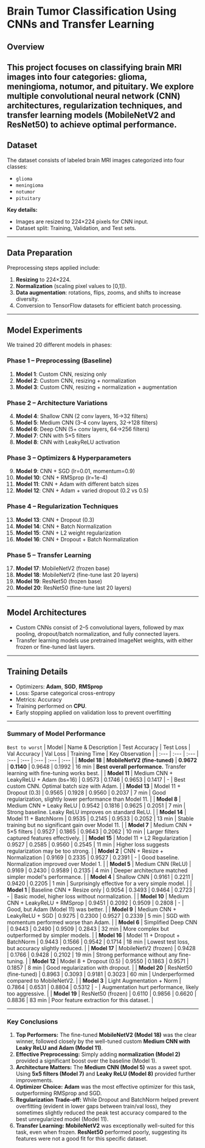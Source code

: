 # Brain Tumor Classification Using CNNs and Transfer Learning

## Overview
This project focuses on classifying brain MRI images into four categories: **glioma**, **meningioma**, **notumor**, and **pituitary**. We explore multiple convolutional neural network (CNN) architectures, regularization techniques, and transfer learning models (MobileNetV2 and ResNet50) to achieve optimal performance. 
---

## Dataset
The dataset consists of labeled brain MRI images categorized into four classes:
- `glioma`
- `meningioma`
- `notumor`
- `pituitary`

**Key details:**
- Images are resized to 224×224 pixels for CNN input.
- Dataset split: Training, Validation, and Test sets.

---

## Data Preparation
Preprocessing steps applied include:
1. **Resizing** to 224×224.
2. **Normalization** (scaling pixel values to [0,1]).
3. **Data augmentation**: rotations, flips, zooms, and shifts to increase diversity.
4. Conversion to TensorFlow datasets for efficient batch processing.

---

## Model Experiments
We trained 20 different models in phases:

### Phase 1 – Preprocessing (Baseline)
1. **Model 1**: Custom CNN, resizing only  
2. **Model 2**: Custom CNN, resizing + normalization  
3. **Model 3**: Custom CNN, resizing + normalization + augmentation  

### Phase 2 – Architecture Variations
4. **Model 4**: Shallow CNN (2 conv layers, 16→32 filters)  
5. **Model 5**: Medium CNN (3–4 conv layers, 32→128 filters)  
6. **Model 6**: Deep CNN (5+ conv layers, 64→256 filters)  
7. **Model 7**: CNN with 5×5 filters  
8. **Model 8**: CNN with LeakyReLU activation  

### Phase 3 – Optimizers & Hyperparameters
9. **Model 9**: CNN + SGD (lr=0.01, momentum=0.9)  
10. **Model 10**: CNN + RMSprop (lr=1e-4)  
11. **Model 11**: CNN + Adam with different batch sizes  
12. **Model 12**: CNN + Adam + varied dropout (0.2 vs 0.5)  

### Phase 4 – Regularization Techniques
13. **Model 13**: CNN + Dropout (0.3)  
14. **Model 14**: CNN + Batch Normalization  
15. **Model 15**: CNN + L2 weight regularization  
16. **Model 16**: CNN + Dropout + Batch Normalization  

### Phase 5 – Transfer Learning
17. **Model 17**: MobileNetV2 (frozen base)  
18. **Model 18**: MobileNetV2 (fine-tune last 20 layers)  
19. **Model 19**: ResNet50 (frozen base)  
20. **Model 20**: ResNet50 (fine-tune last 20 layers)  

---

## Model Architectures
- Custom CNNs consist of 2–5 convolutional layers, followed by max pooling, dropout/batch normalization, and fully connected layers.  
- Transfer learning models use pretrained ImageNet weights, with either frozen or fine-tuned last layers.

---

## Training Details
- Optimizers: **Adam**, **SGD**, **RMSprop**  
- Loss: Sparse categorical cross-entropy  
- Metrics: Accuracy  
- Training performed on **CPU**.
- Early stopping applied on validation loss to prevent overfitting  

---


### Summary of Model Performance
`Best to worst`
| Model | Name & Description | Test Accuracy | Test Loss | Val Accuracy | Val Loss | Training Time | Key Observation |
| :--- | :--- | :--- | :--- | :--- | :--- | :--- | :--- |
| **Model 18** | **MobileNetV2 (fine-tuned)** | **0.9672** | **0.1140** | 0.9648 | 0.1992 | 16 min | **Best overall performance.** Transfer learning with fine-tuning works best. |
| **Model 11** | Medium CNN + LeakyReLU + Adam (bs=16) | 0.9573 | 0.1746 | 0.9653 | 0.1417 | - | Best custom CNN. Optimal batch size with Adam. |
| **Model 13** | Model 11 + Dropout (0.3) | 0.9565 | 0.1928 | 0.9560 | 0.2037 | 7 min | Good regularization, slightly lower performance than Model 11. |
| **Model 8** | Medium CNN + Leaky ReLU | 0.9542 | 0.1816 | 0.9625 | 0.2051 | 7 min | Strong baseline. Leaky ReLU improves on standard ReLU. |
| **Model 14** | Model 11 + BatchNorm | 0.9535 | 0.2145 | 0.9533 | 0.2052 | 13 min | Stable training but no significant gain over Model 11. |
| **Model 7** | Medium CNN + 5×5 filters | 0.9527 | 0.1865 | 0.9643 | 0.2062 | 10 min | Larger filters captured features effectively. |
| **Model 15** | Model 11 + L2 Regularization | 0.9527 | 0.2585 | 0.9560 | 0.2545 | 11 min | Higher loss suggests regularization may be too strong. |
| **Model 2** | CNN + Resize + Normalization | 0.9169 | 0.2335 | 0.9527 | 0.2391 | - | Good baseline. Normalization improved over Model 1. |
| **Model 5** | Medium CNN (ReLU) | 0.9169 | 0.2430 | 0.9589 | 0.2135 | 4 min | Deeper architecture matched simpler model's performance. |
| **Model 4** | Shallow CNN | 0.9161 | 0.2211 | 0.9420 | 0.2205 | 1 min | Surprisingly effective for a very simple model. |
| **Model 1** | Baseline CNN + Resize only | 0.9054 | 0.3493 | 0.9464 | 0.2723 | - | Basic model, higher loss without normalization. |
| **Model 10** | Medium CNN + LeakyReLU + RMSprop | 0.9451 | 0.2092 | 0.9509 | 0.2808 | - | Good, but Adam (Model 11) was better. |
| **Model 9** | Medium CNN + LeakyReLU + SGD | 0.9275 | 0.2300 | 0.9527 | 0.2339 | 5 min | SGD with momentum performed worse than Adam. |
| **Model 6** | Simplified Deep CNN | 0.9443 | 0.2490 | 0.9509 | 0.2843 | 32 min | More complex but outperformed by simpler models. |
| **Model 16** | Model 11 + Dropout + BatchNorm | 0.9443 | 0.1566 | 0.9542 | 0.1714 | 18 min | Lowest test loss, but accuracy slightly reduced. |
| **Model 17** | MobileNetV2 (frozen) | 0.9428 | 0.1766 | 0.9428 | 0.2102 | 19 min | Strong performance without any fine-tuning. |
| **Model 12** | Model 8 + Dropout (0.5) | 0.9550 | 0.1863 | 0.9571 | 0.1857 | 8 min | Good regularization with dropout. |
| **Model 20** | ResNet50 (fine-tuned) | 0.8963 | 0.3093 | 0.9181 | 0.3023 | 60 min | Underperformed compared to MobileNetV2. |
| **Model 3** | Light Augmentation + Norm | 0.7864 | 0.6531 | 0.8804 | 0.5312 | - | Augmentation hurt performance, likely too aggressive. |
| **Model 19** | ResNet50 (frozen) | 0.6110 | 0.9856 | 0.6620 | 0.8836 | 83 min | Poor feature extraction for this dataset. |

---

### Key Conclusions

1.  **Top Performers:** The fine-tuned **MobileNetV2 (Model 18)** was the clear winner, followed closely by the well-tuned custom **Medium CNN with Leaky ReLU and Adam (Model 11)**.
2.  **Effective Preprocessing:** Simply adding **normalization (Model 2)** provided a significant boost over the baseline (Model 1).
3.  **Architecture Matters:** The **Medium CNN (Model 5)** was a sweet spot. Using **5x5 filters (Model 7)** and **Leaky ReLU (Model 8)** provided further improvements.
4.  **Optimizer Choice:** **Adam** was the most effective optimizer for this task, outperforming RMSprop and SGD.
5.  **Regularization Trade-off:** While Dropout and BatchNorm helped prevent overfitting (evident in lower gaps between train/val loss), they sometimes slightly reduced the peak test accuracy compared to the best unregularized model (Model 11).
6.  **Transfer Learning:** **MobileNetV2** was exceptionally well-suited for this task, even when frozen. **ResNet50** performed poorly, suggesting its features were not a good fit for this specific dataset.


